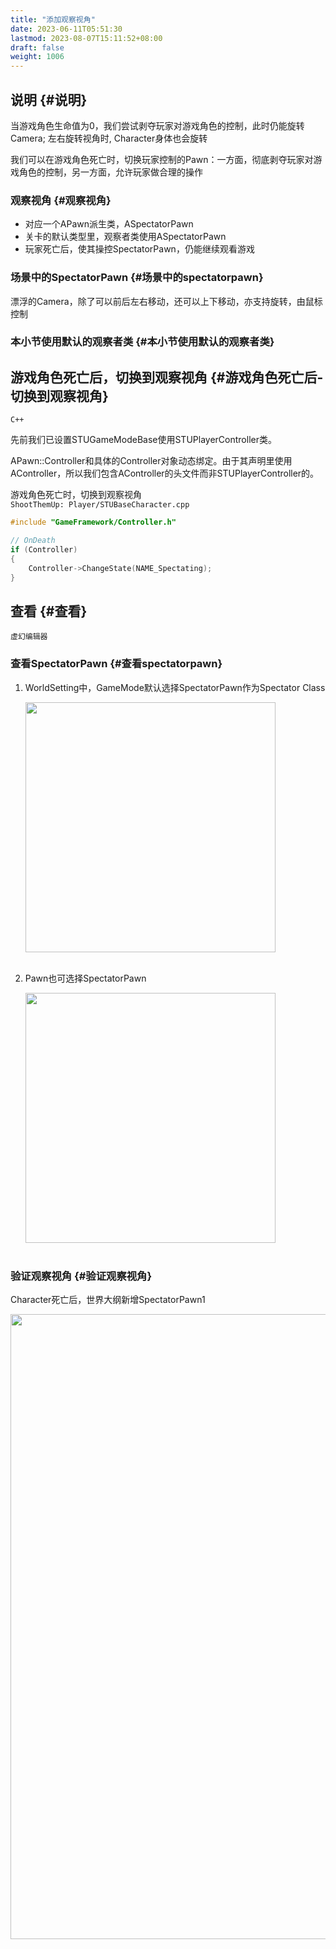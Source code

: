 ```yaml
---
title: "添加观察视角"
date: 2023-06-11T05:51:30
lastmod: 2023-08-07T15:11:52+08:00
draft: false
weight: 1006
---
```


## 说明 {#说明}

当游戏角色生命值为0，我们尝试剥夺玩家对游戏角色的控制，此时仍能旋转Camera; 左右旋转视角时, Character身体也会旋转 <br/>

我们可以在游戏角色死亡时，切换玩家控制的Pawn：一方面，彻底剥夺玩家对游戏角色的控制，另一方面，允许玩家做合理的操作 <br/>


### 观察视角 {#观察视角}

-   对应一个APawn派生类，ASpectatorPawn <br/>
-   关卡的默认类型里，观察者类使用ASpectatorPawn <br/>
-   玩家死亡后，使其操控SpectatorPawn，仍能继续观看游戏 <br/>


### 场景中的SpectatorPawn {#场景中的spectatorpawn}

漂浮的Camera，除了可以前后左右移动，还可以上下移动，亦支持旋转，由鼠标控制 <br/>


### 本小节使用默认的观察者类 {#本小节使用默认的观察者类}


## 游戏角色死亡后，切换到观察视角 {#游戏角色死亡后-切换到观察视角}

`C++` <br/>

先前我们已设置STUGameModeBase使用STUPlayerController类。 <br/>

APawn::Controller和具体的Controller对象动态绑定。由于其声明里使用AController，所以我们包含AController的头文件而非STUPlayerController的。 <br/>

游戏角色死亡时，切换到观察视角 <br/>
`ShootThemUp: Player/STUBaseCharacter.cpp` <br/>

```cpp
#include "GameFramework/Controller.h"

// OnDeath
if (Controller)
{
    Controller->ChangeState(NAME_Spectating);
}
```


## 查看 {#查看}

`虚幻编辑器` <br/>


### 查看SpectatorPawn {#查看spectatorpawn}

1.  WorldSetting中，GameMode默认选择SpectatorPawn作为Spectator Class <br/>
    
    <img src="/pic/健康系统/实现观察视角/在编辑器中查看观察视角/WorldSetting-SpectatorClass.png" width="400" /> <br/> <br/>
2.  Pawn也可选择SpectatorPawn <br/>
    
    <img src="/pic/健康系统/实现观察视角/在编辑器中查看观察视角/WorldSetting-为Pawn选择SpectatorPawn.png" width="400" /> <br/> <br/>


### 验证观察视角 {#验证观察视角}

Character死亡后，世界大纲新增SpectatorPawn1 <br/>

<img src="/pic/健康系统/实现观察视角/在编辑器中查看观察视角/Outliner-SpectatorPawn1.png" width="1000" /> <br/> <br/>

